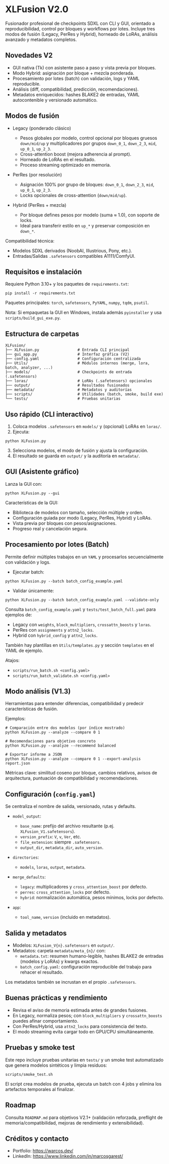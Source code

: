 # XLFusion V2.0

Fusionador profesional de checkpoints SDXL con CLI y GUI, orientado a reproducibilidad, control por bloques y workflows por lotes. Incluye tres modos de fusión (Legacy, PerRes y Hybrid), horneado de LoRAs, análisis avanzado y metadatos completos.

## Novedades V2

- GUI nativa (Tk) con asistente paso a paso y vista previa por bloques.
- Modo Hybrid: asignación por bloque + mezcla ponderada.
- Procesamiento por lotes (batch) con validación, logs y YAML reproducible.
- Análisis (diff, compatibilidad, predicción, recomendaciones).
- Metadatos enriquecidos: hashes BLAKE2 de entradas, YAML autocontenible y versionado automático.

## Modos de fusión

- Legacy (ponderado clásico)
  - Pesos globales por modelo, control opcional por bloques gruesos `down/mid/up` y multiplicadores por grupos `down_0_1`, `down_2_3`, `mid`, `up_0_1`, `up_2_3`.
  - Cross-attention boost (mejora adherencia al prompt).
  - Horneado de LoRAs en el resultado.
  - Proceso streaming optimizado en memoria.

- PerRes (por resolución)
  - Asignación 100% por grupo de bloques: `down_0_1`, `down_2_3`, `mid`, `up_0_1`, `up_2_3`.
  - Locks opcionales de cross-attention (`down/mid/up`).

- Hybrid (PerRes + mezcla)
  - Por bloque defines pesos por modelo (suma ≈ 1.0), con soporte de locks.
  - Ideal para transferir estilo en `up_*` y preservar composición en `down_*`.

Compatibilidad técnica:
- Modelos SDXL derivados (NoobAI, Illustrious, Pony, etc.).
- Entradas/Salidas `.safetensors` compatibles A1111/ComfyUI.

## Requisitos e instalación

Requiere Python 3.10+ y los paquetes de `requirements.txt`:

```
pip install -r requirements.txt
```

Paquetes principales: `torch`, `safetensors`, `PyYAML`, `numpy`, `tqdm`, `psutil`.

Nota: Si empaquetas la GUI en Windows, instala además `pyinstaller` y usa `scripts/build_gui_exe.py`.

## Estructura de carpetas

```
XLFusion/
├── XLFusion.py                 # Entrada CLI principal
├── gui_app.py                  # Interfaz gráfica (V2)
├── config.yaml                 # Configuración centralizada
├── Utils/                      # Módulos internos (merge, lora, batch, analyzer, ...)
├── models/                     # Checkpoints de entrada (.safetensors)
├── loras/                      # LoRAs (.safetensors) opcionales
├── output/                     # Resultados fusionados
├── metadata/                   # Metadatos y auditorías
├── scripts/                    # Utilidades (batch, smoke, build exe)
└── tests/                      # Pruebas unitarias
```

## Uso rápido (CLI interactivo)

1) Coloca modelos `.safetensors` en `models/` y (opcional) LoRAs en `loras/`.
2) Ejecuta:

```
python XLFusion.py
```

3) Selecciona modelos, el modo de fusión y ajusta la configuración.
4) El resultado se guarda en `output/` y la auditoría en `metadata/`.

## GUI (Asistente gráfico)

Lanza la GUI con:

```
python XLFusion.py --gui
```

Características de la GUI:
- Biblioteca de modelos con tamaño, selección múltiple y orden.
- Configuración guiada por modo (Legacy, PerRes, Hybrid) y LoRAs.
- Vista previa por bloques con pesos/asignaciones.
- Progreso real y cancelación segura.

## Procesamiento por lotes (Batch)

Permite definir múltiples trabajos en un `YAML` y procesarlos secuencialmente con validación y logs.

- Ejecutar batch:

```
python XLFusion.py --batch batch_config_example.yaml
```

- Validar únicamente:

```
python XLFusion.py --batch batch_config_example.yaml --validate-only
```

Consulta `batch_config_example.yaml` y `tests/test_batch_full.yaml` para ejemplos de:
- Legacy con `weights`, `block_multipliers`, `crossattn_boosts` y `loras`.
- PerRes con `assignments` y `attn2_locks`.
- Hybrid con `hybrid_config` y `attn2_locks`.

También hay plantillas en `Utils/templates.py` y sección `templates` en el YAML de ejemplo.

Atajos:
- `scripts/run_batch.sh <config.yaml>`
- `scripts/run_batch_validate.sh <config.yaml>`

## Modo análisis (V1.3)

Herramientas para entender diferencias, compatibilidad y predecir características de fusión.

Ejemplos:

```
# Comparación entre dos modelos (por índice mostrado)
python XLFusion.py --analyze --compare 0 1

# Recomendaciones para objetivo concreto
python XLFusion.py --analyze --recommend balanced

# Exportar informe a JSON
python XLFusion.py --analyze --compare 0 1 --export-analysis report.json
```

Métricas clave: similitud coseno por bloque, cambios relativos, avisos de arquitectura, puntuación de compatibilidad y recomendaciones.

## Configuración (`config.yaml`)

Se centraliza el nombre de salida, versionado, rutas y defaults.

- `model_output`:
  - `base_name`: prefijo del archivo resultante (p.ej. `XLFusion_V1.safetensors`).
  - `version_prefix`: `V`, `v`, `Ver`, etc.
  - `file_extension`: siempre `.safetensors`.
  - `output_dir`, `metadata_dir`, `auto_version`.

- `directories`:
  - `models`, `loras`, `output`, `metadata`.

- `merge_defaults`:
  - `legacy`: multiplicadores y `cross_attention_boost` por defecto.
  - `perres`: `cross_attention_locks` por defecto.
  - `hybrid`: normalización automática, pesos mínimos, locks por defecto.

- `app`:
  - `tool_name`, `version` (incluido en metadatos).

## Salida y metadatos

- Modelos: `XLFusion_V{n}.safetensors` en `output/`.
- Metadatos: carpeta `metadata/meta_{n}/` con:
  - `metadata.txt`: resumen humano-legible, hashes BLAKE2 de entradas (modelos y LoRAs) y kwargs exactos.
  - `batch_config.yaml`: configuración reproducible del trabajo para rehacer el resultado.

Los metadatos también se incrustan en el propio `.safetensors`.

## Buenas prácticas y rendimiento

- Revisa el aviso de memoria estimada antes de grandes fusiones.
- En Legacy, normaliza pesos; con `block_multipliers` y `crossattn_boosts` puedes afinar comportamiento.
- Con PerRes/Hybrid, usa `attn2_locks` para consistencia del texto.
- El modo streaming evita cargar todo en GPU/CPU simultáneamente.

## Pruebas y smoke test

Este repo incluye pruebas unitarias en `tests/` y un smoke test automatizado que genera modelos sintéticos y limpia residuos:

```
scripts/smoke_test.sh
```

El script crea modelos de prueba, ejecuta un batch con 4 jobs y elimina los artefactos temporales al finalizar.

## Roadmap

Consulta `ROADMAP.md` para objetivos V2.1+ (validación reforzada, preflight de memoria/compatibilidad, mejoras de rendimiento y extensibilidad).

## Créditos y contacto

- Portfolio: https://warcos.dev/
- LinkedIn: https://www.linkedin.com/in/marcosgarest/
